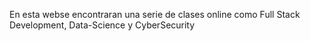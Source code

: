 En esta webse encontraran una serie de clases online como Full Stack Development, Data-Science y CyberSecurity

